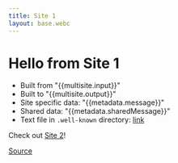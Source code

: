 ```yaml
---
title: Site 1
layout: base.webc
---
```


# Hello from Site 1

- Built from "{{multisite.input}}"
- Built to "{{multisite.output}}"
- Site specific data: "{{metadata.message}}"
- Shared data: "{{metadata.sharedMessage}}"
- Text file in `.well-known` directory: [link]({{metadata.wellknownTxt}})

Check out [Site 2](https://11ty-multisite-site2.netlify.app)!

[Source]({{metadata.githubURL}})